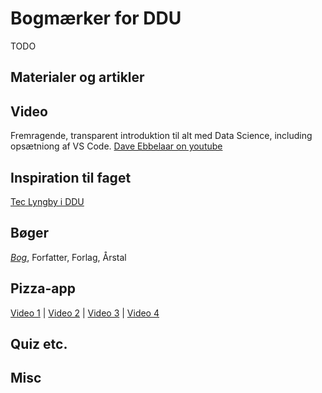 # Bogmærker for DDU
TODO
## Materialer og artikler

## Video
Fremragende, transparent introduktion til alt med Data Science, including opsætniong af VS Code.
[Dave Ebbelaar on youtube](https://www.youtube.com/@daveebbelaar)

## Inspiration til faget
[Tec Lyngby i DDU   ](https://digitaltdesignlyngby.github.io/)

## Bøger
[*Bog*](https://link.dk), Forfatter, Forlag, Årstal

## Pizza-app
[Video 1](https://www.youtube.com/watch?v=wIf8kbZ3T6c) | 
[Video 2](https://www.youtube.com/watch?v=YZ984FozPgM) |
[Video 3](https://www.youtube.com/watch?v=Kxvh44IngiE) |
[Video 4](https://www.youtube.com/watch?v=CSGiIMT5j3s)

## Quiz etc.

## Misc

